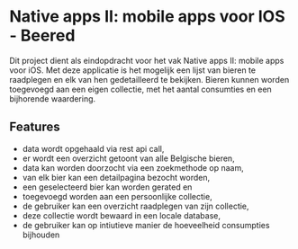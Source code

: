 # Native apps II: mobile apps voor IOS - Beered

Dit project dient als eindopdracht voor het vak Native apps II: mobile apps voor iOS. 
Met deze applicatie is het mogelijk een lijst van bieren te raadplegen en elk van hen gedetailleerd te bekijken.
Bieren kunnen worden toegevoegd aan een eigen collectie, met het aantal consumties en een bijhorende waardering.

## Features

- data wordt opgehaald via rest api call,
- er wordt een overzicht getoont van alle Belgische bieren,
- data kan worden doorzocht via een zoekmethode op naam,
- van elk bier kan een detailpagina bezocht worden,
- een geselecteerd bier kan worden gerated en
- toegevoegd worden aan een persoonlijke collectie,
- de gebruiker kan een overzicht raadplegen van zijn collectie,
- deze collectie wordt bewaard in een locale database,
- de gebruiker kan op intiutieve manier de hoeveelheid consumpties bijhouden
